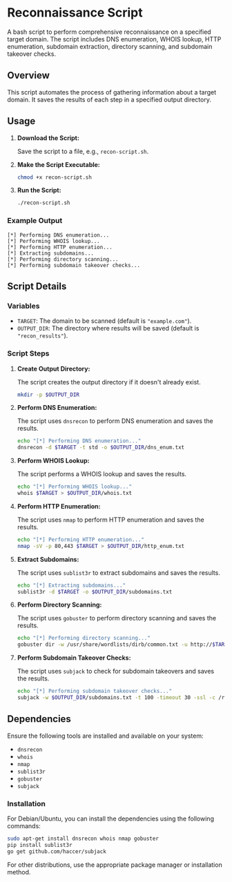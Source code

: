 # Reconnaissance Script

A bash script to perform comprehensive reconnaissance on a specified target domain. The script includes DNS enumeration, WHOIS lookup, HTTP enumeration, subdomain extraction, directory scanning, and subdomain takeover checks.

## Overview

This script automates the process of gathering information about a target domain. It saves the results of each step in a specified output directory.

## Usage

1. **Download the Script:**

    Save the script to a file, e.g., `recon-script.sh`.

2. **Make the Script Executable:**

    ```bash
    chmod +x recon-script.sh
    ```

3. **Run the Script:**

    ```bash
    ./recon-script.sh
    ```

### Example Output

```
[*] Performing DNS enumeration...
[*] Performing WHOIS lookup...
[*] Performing HTTP enumeration...
[*] Extracting subdomains...
[*] Performing directory scanning...
[*] Performing subdomain takeover checks...
```

## Script Details

### Variables

- `TARGET`: The domain to be scanned (default is `"example.com"`).
- `OUTPUT_DIR`: The directory where results will be saved (default is `"recon_results"`).

### Script Steps

1. **Create Output Directory:**

    The script creates the output directory if it doesn't already exist.

    ```bash
    mkdir -p $OUTPUT_DIR
    ```

2. **Perform DNS Enumeration:**

    The script uses `dnsrecon` to perform DNS enumeration and saves the results.

    ```bash
    echo "[*] Performing DNS enumeration..."
    dnsrecon -d $TARGET -t std -o $OUTPUT_DIR/dns_enum.txt
    ```

3. **Perform WHOIS Lookup:**

    The script performs a WHOIS lookup and saves the results.

    ```bash
    echo "[*] Performing WHOIS lookup..."
    whois $TARGET > $OUTPUT_DIR/whois.txt
    ```

4. **Perform HTTP Enumeration:**

    The script uses `nmap` to perform HTTP enumeration and saves the results.

    ```bash
    echo "[*] Performing HTTP enumeration..."
    nmap -sV -p 80,443 $TARGET > $OUTPUT_DIR/http_enum.txt
    ```

5. **Extract Subdomains:**

    The script uses `sublist3r` to extract subdomains and saves the results.

    ```bash
    echo "[*] Extracting subdomains..."
    sublist3r -d $TARGET -o $OUTPUT_DIR/subdomains.txt
    ```

6. **Perform Directory Scanning:**

    The script uses `gobuster` to perform directory scanning and saves the results.

    ```bash
    echo "[*] Performing directory scanning..."
    gobuster dir -w /usr/share/wordlists/dirb/common.txt -u http://$TARGET -o $OUTPUT_DIR/directory_scan.txt
    ```

7. **Perform Subdomain Takeover Checks:**

    The script uses `subjack` to check for subdomain takeovers and saves the results.

    ```bash
    echo "[*] Performing subdomain takeover checks..."
    subjack -w $OUTPUT_DIR/subdomains.txt -t 100 -timeout 30 -ssl -c /root/go/src/github.com/haccer/subjack/fingerprints.json -v 3 > $OUTPUT_DIR/subdomain_takeover.txt
    ```

## Dependencies

Ensure the following tools are installed and available on your system:

- `dnsrecon`
- `whois`
- `nmap`
- `sublist3r`
- `gobuster`
- `subjack`

### Installation

For Debian/Ubuntu, you can install the dependencies using the following commands:

```bash
sudo apt-get install dnsrecon whois nmap gobuster
pip install sublist3r
go get github.com/haccer/subjack
```

For other distributions, use the appropriate package manager or installation method.
